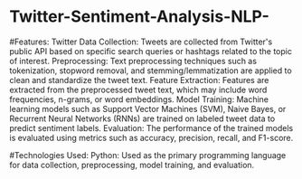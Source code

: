 # Twitter-Sentiment-Analysis-NLP-

#Features:
Twitter Data Collection: Tweets are collected from Twitter's public API based on specific search queries or hashtags related to the topic of interest.
Preprocessing: Text preprocessing techniques such as tokenization, stopword removal, and stemming/lemmatization are applied to clean and standardize the tweet text.
Feature Extraction: Features are extracted from the preprocessed tweet text, which may include word frequencies, n-grams, or word embeddings.
Model Training: Machine learning models such as Support Vector Machines (SVM), Naive Bayes, or Recurrent Neural Networks (RNNs) are trained on labeled tweet data to predict sentiment labels.
Evaluation: The performance of the trained models is evaluated using metrics such as accuracy, precision, recall, and F1-score.

#Technologies Used:
Python: Used as the primary programming language for data collection, preprocessing, model training, and evaluation.
